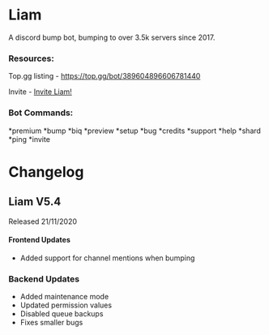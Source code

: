# Liam
A discord bump bot, bumping to over 3.5k servers since 2017.

### Resources:
Top.gg listing - https://top.gg/bot/389604896606781440

Invite -  [Invite Liam!](https://discordapp.com/oauth2/authorize?client_id=389604896606781440&scope=bot&permissions=8)

### Bot Commands:
*premium
*bump
*biq
*preview
*setup
*bug
*credits
*support
*help
*shard
*ping
*invite

# Changelog

## Liam V5.4
Released 21/11/2020

#### Frontend Updates

- Added support for channel mentions when bumping

### Backend Updates
- Added maintenance mode
- Updated permission values
- Disabled queue backups
- Fixes smaller bugs
